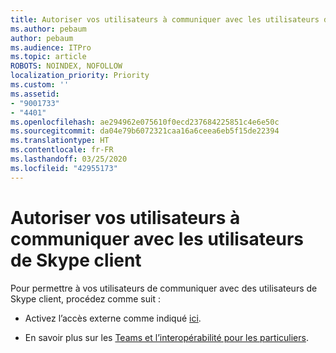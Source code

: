 ```yaml
---
title: Autoriser vos utilisateurs à communiquer avec les utilisateurs de Skype client
ms.author: pebaum
author: pebaum
ms.audience: ITPro
ms.topic: article
ROBOTS: NOINDEX, NOFOLLOW
localization_priority: Priority
ms.custom: ''
ms.assetid:
- "9001733"
- "4401"
ms.openlocfilehash: ae294962e075610f0ecd237684225851c4e6e50c
ms.sourcegitcommit: da04e79b6072321caa16a6ceea6eb5f15de22394
ms.translationtype: HT
ms.contentlocale: fr-FR
ms.lasthandoff: 03/25/2020
ms.locfileid: "42955173"
---
```

# <a name="allow-your-users-to-communicate-with-skype-consumer-users"></a>Autoriser vos utilisateurs à communiquer avec les utilisateurs de Skype client

Pour permettre à vos utilisateurs de communiquer avec des utilisateurs de Skype client, procédez comme suit :

- Activez l’accès externe comme indiqué [ici](https://docs.microsoft.com/microsoftteams/manage-external-access#allow-or-block-domains).

- En savoir plus sur les [Teams et l’interopérabilité pour les particuliers](https://docs.microsoft.com/microsoftteams/teams-skype-interop).
